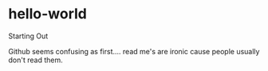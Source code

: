 # hello-world
Starting Out


Github seems confusing as first....
read me's are ironic cause people usually don't read them.

